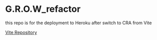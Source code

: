 # G.R.O.W_refactor
this repo is for the deployment to Heroku after switch to CRA from Vite

[Vite Repository](https://github.com/CameronG7/G.R.O.W)

